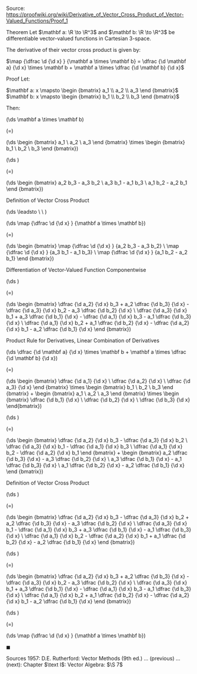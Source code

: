 # 

Source: https://proofwiki.org/wiki/Derivative_of_Vector_Cross_Product_of_Vector-Valued_Functions/Proof_1

Theorem
Let $\mathbf a: \R \to \R^3$ and $\mathbf b: \R \to \R^3$ be differentiable vector-valued functions in Cartesian $3$-space.

The derivative of their vector cross product is given by:

$\map {\dfrac \d {\d x} } {\mathbf a \times \mathbf b} = \dfrac {\d \mathbf a} {\d x} \times \mathbf b + \mathbf a \times \dfrac {\d \mathbf b} {\d x}$


Proof
Let:

$\mathbf a: x \mapsto \begin {bmatrix} a_1 \\ a_2 \\ a_3 \end {bmatrix}$
$\mathbf b: x \mapsto \begin {bmatrix} b_1 \\ b_2 \\ b_3 \end {bmatrix}$

Then:














\(\ds \mathbf a \times \mathbf b\)

\(=\)







\(\ds \begin {bmatrix} a_1 \\ a_2 \\ a_3 \end {bmatrix} \times \begin {bmatrix} b_1 \\ b_2 \\ b_3 \end {bmatrix}\)




















\(\ds \)

\(=\)







\(\ds \begin {bmatrix} a_2 b_3 - a_3 b_2 \\ a_3 b_1 - a_1 b_3 \\ a_1 b_2 - a_2 b_1 \end {bmatrix}\)





Definition of Vector Cross Product








\(\ds \leadsto \ \ \)





\(\ds \map {\dfrac \d {\d x} } {\mathbf a \times \mathbf b}\)

\(=\)







\(\ds \begin {bmatrix} \map {\dfrac \d {\d x} } {a_2 b_3 - a_3 b_2} \\ \map {\dfrac \d {\d x} } {a_3 b_1 - a_1 b_3} \\ \map {\dfrac \d {\d x} } {a_1 b_2 - a_2 b_1} \end {bmatrix}\)





Differentiation of Vector-Valued Function Componentwise














\(\ds \)

\(=\)







\(\ds \begin {bmatrix} \dfrac {\d a_2} {\d x} b_3 + a_2 \dfrac {\d b_3} {\d x} - \dfrac {\d a_3} {\d x} b_2 - a_3 \dfrac {\d b_2} {\d x} \\ \dfrac {\d a_3} {\d x} b_1 + a_3 \dfrac {\d b_1} {\d x} - \dfrac {\d a_1} {\d x} b_3 - a_1 \dfrac {\d b_3} {\d x} \\ \dfrac {\d a_1} {\d x} b_2 + a_1 \dfrac {\d b_2} {\d x} - \dfrac {\d a_2} {\d x} b_1 - a_2 \dfrac {\d b_1} {\d x} \end {bmatrix}\)





Product Rule for Derivatives, Linear Combination of Derivatives














\(\ds \dfrac {\d \mathbf a} {\d x} \times \mathbf b + \mathbf a \times \dfrac {\d \mathbf b} {\d x}\)

\(=\)







\(\ds \begin {bmatrix} \dfrac {\d a_1} {\d x} \\ \dfrac {\d a_2} {\d x} \\ \dfrac {\d a_3} {\d x} \end {bmatrix} \times \begin {bmatrix} b_1 \\ b_2 \\ b_3 \end {bmatrix} + \begin {bmatrix} a_1 \\ a_2 \\ a_3 \end {bmatrix} \times \begin {bmatrix} \dfrac {\d b_1} {\d x} \\ \dfrac {\d b_2} {\d x} \\ \dfrac {\d b_3} {\d x} \end{bmatrix}\)




















\(\ds \)

\(=\)







\(\ds \begin {bmatrix} \dfrac {\d a_2} {\d x} b_3 - \dfrac {\d a_3} {\d x} b_2 \\ \dfrac {\d a_3} {\d x} b_1 - \dfrac {\d a_1} {\d x} b_3 \\ \dfrac {\d a_1} {\d x} b_2 - \dfrac {\d a_2} {\d x} b_1 \end {bmatrix} + \begin {bmatrix} a_2 \dfrac {\d b_3} {\d x} - a_3 \dfrac {\d b_2} {\d x} \\ a_3 \dfrac {\d b_1} {\d x} - a_1 \dfrac {\d b_3} {\d x} \\ a_1 \dfrac {\d b_2} {\d x} - a_2 \dfrac {\d b_1} {\d x} \end {bmatrix}\)





Definition of Vector Cross Product














\(\ds \)

\(=\)







\(\ds \begin {bmatrix} \dfrac {\d a_2} {\d x} b_3 - \dfrac {\d a_3} {\d x} b_2 + a_2 \dfrac {\d b_3} {\d x} - a_3 \dfrac {\d b_2} {\d x} \\ \dfrac {\d a_3} {\d x} b_1 - \dfrac {\d a_1} {\d x} b_3 + a_3 \dfrac {\d b_1} {\d x} - a_1 \dfrac {\d b_3} {\d x} \\ \dfrac {\d a_1} {\d x} b_2 - \dfrac {\d a_2} {\d x} b_1 + a_1 \dfrac {\d b_2} {\d x} - a_2 \dfrac {\d b_1} {\d x} \end {bmatrix}\)




















\(\ds \)

\(=\)







\(\ds \begin {bmatrix} \dfrac {\d a_2} {\d x} b_3 + a_2 \dfrac {\d b_3} {\d x} - \dfrac {\d a_3} {\d x} b_2 - a_3 \dfrac {\d b_2} {\d x} \\ \dfrac {\d a_3} {\d x} b_1 + a_3 \dfrac {\d b_1} {\d x} - \dfrac {\d a_1} {\d x} b_3 - a_1 \dfrac {\d b_3} {\d x} \\ \dfrac {\d a_1} {\d x} b_2 + a_1 \dfrac {\d b_2} {\d x} - \dfrac {\d a_2} {\d x} b_1 - a_2 \dfrac {\d b_1} {\d x} \end {bmatrix}\)




















\(\ds \)

\(=\)







\(\ds \map {\dfrac \d {\d x} } {\mathbf a \times \mathbf b}\)









$\blacksquare$


Sources
1957: D.E. Rutherford: Vector Methods (9th ed.) ... (previous) ... (next): Chapter $\text I$: Vector Algebra: $\S 7$




